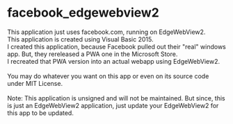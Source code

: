 # facebook_edgewebview2
This application just uses facebook.com, running on EdgeWebView2.
<br>
This application is created using Visual Basic 2015. 
<br>
I created this application, because Facebook pulled out their "real" windows app. But, they rereleased a PWA one in the Microsoft Store. 
<br>
I recreated that PWA version into an actual webapp using EdgeWebView2.
<br>
<br>
You may do whatever you want on this app or even on its source code under MIT License.
<br>
<br>
Note: This application is unsigned and will not be maintained. But since, this is just an EdgeWebView2 application, just update your EdgeWebView2 for this app to be updated.
